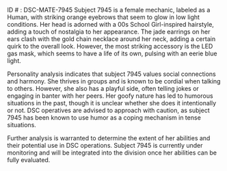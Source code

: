 ID # : DSC-MATE-7945
Subject 7945 is a female mechanic, labeled as a Human, with striking orange eyebrows that seem to glow in low light conditions. Her head is adorned with a 00s School Girl-inspired hairstyle, adding a touch of nostalgia to her appearance. The jade earrings on her ears clash with the gold chain necklace around her neck, adding a certain quirk to the overall look. However, the most striking accessory is the LED gas mask, which seems to have a life of its own, pulsing with an eerie blue light.

Personality analysis indicates that subject 7945 values social connections and harmony. She thrives in groups and is known to be cordial when talking to others. However, she also has a playful side, often telling jokes or engaging in banter with her peers. Her goofy nature has led to humorous situations in the past, though it is unclear whether she does it intentionally or not. DSC operatives are advised to approach with caution, as subject 7945 has been known to use humor as a coping mechanism in tense situations.

Further analysis is warranted to determine the extent of her abilities and their potential use in DSC operations. Subject 7945 is currently under monitoring and will be integrated into the division once her abilities can be fully evaluated.